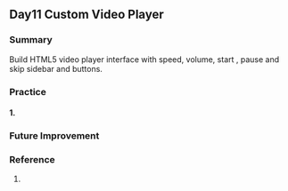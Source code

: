 ## Day11 Custom Video Player

### Summary

Build HTML5 video player interface with speed, volume, start , pause and skip sidebar and buttons.

### Practice

#### 1. 

### Future Improvement


### Reference

1. 